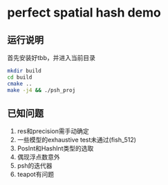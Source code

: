 # perfect spatial hash demo

## 运行说明

首先安装好tbb，并进入当前目录

```bash
mkdir build
cd build
cmake ..
make -j4 && ./psh_proj
```

## 已知问题
1. res和precision需手动确定
2. 一些模型的exhaustive test未通过(fish_512)
3. PosInt和HashInt类型的选取
4. 偶现浮点数意外
5. psh的迭代器
6. teapot有问题
